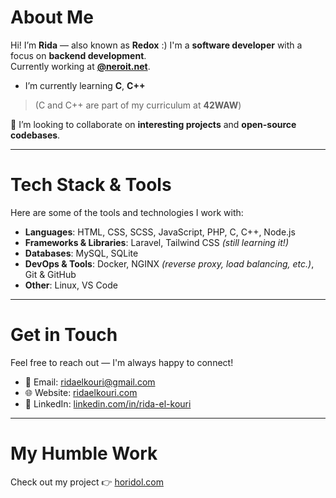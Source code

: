 # About Me

Hi! I’m **Rida** — also known as **Redox** :)
I'm a **software developer** with a focus on **backend development**.  
Currently working at **[@neroit.net](https://neroit.net)**.

* I’m currently learning **C**, **C++** 
> (C and C++ are part of my curriculum at **42WAW**)

🤝 I’m looking to collaborate on **interesting projects** and **open-source codebases**.

---

# Tech Stack & Tools

Here are some of the tools and technologies I work with:

- **Languages**: HTML, CSS, SCSS, JavaScript, PHP, C, C++, Node.js
- **Frameworks & Libraries**: Laravel, Tailwind CSS *(still learning it!)*
- **Databases**: MySQL, SQLite
- **DevOps & Tools**: Docker, NGINX *(reverse proxy, load balancing, etc.)*, Git & GitHub
- **Other**: Linux, VS Code

---

# Get in Touch

Feel free to reach out — I'm always happy to connect!

- 📧 Email: [ridaelkouri@gmail.com](mailto:ridaelkouri@gmail.com)  
- 🌐 Website: [ridaelkouri.com](https://ridaelkouri.com)  
- 💼 LinkedIn: [linkedin.com/in/rida-el-kouri](https://www.linkedin.com/in/rida-el-kouri)

---

# My Humble Work

Check out my project 👉 [horidol.com](https://horidol.com)
